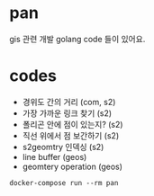 # pan
gis 관련 개발 golang code 들이 있어요.

# codes
- 경위도 간의 거리 (com, s2)
- 가장 가까운 링크 찾기 (s2)
- 폴리곤 안에 점이 있는지? (s2)
- 직선 위에서 점 보간하기 (s2)
- s2geomtry 인덱싱 (s2)
- line buffer (geos)
- geomtery operation (geos)

```
docker-compose run --rm pan
```
